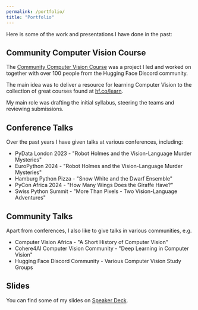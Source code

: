 ```yaml
---
permalink: /portfolio/
title: "Portfolio"
---
```


Here is some of the work and presentations I have done in the past:

## Community Computer Vision Course
The [Community Computer Vision Course](https://github.com/johko/computer-vision-course) was a project I led and worked on together with over 100 people from the Hugging Face Discord community.

The main idea was to deliver a resource for learning Computer Vision to the collection of great courses found at [hf.co/learn](https://hf.co/learn).

My main role was drafting the initial syllabus, steering the teams and reviewing submissions.

## Conference Talks
Over the past years I have given talks at various conferences, including:

- PyData London 2023 - "Robot Holmes and the Vision-Language Murder Mysteries"
- EuroPython 2024 - "Robot Holmes and the Vision-Language Murder Mysteries"
- Hamburg Python Pizza - "Snow White and the Dwarf Ensemble"
- PyCon Africa 2024 - "How Many Wings Does the Giraffe Have?"
- Swiss Python Summit - "More Than Pixels - Two Vision-Language Adventures"

## Community Talks
Apart from conferences, I also like to give talks in various communities, e.g.

- Computer Vision Africa - "A Short History of Computer Vision"
- Cohere4AI Computer Vision Community - "Deep Learning in Computer Vision"
- Hugging Face Discord Community - Various Computer Vision Study Groups

## Slides
You can find some of my slides on [Speaker Deck](https://speakerdeck.com/johko).